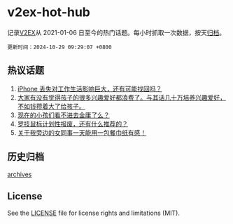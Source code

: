# v2ex-hot-hub

 记录[V2EX](https://www.v2ex.com/)从 2021-01-06 日至今的热门话题。每小时抓取一次数据，按天[归档](archives)。

`更新时间：2024-10-29 09:29:07 +0800`

## 热议话题

1. [iPhone 丢失对工作生活影响巨大，还有可能找回吗？](https://www.v2ex.com/t/1084146)
1. [大家有没有觉得孩子的很多兴趣爱好都浪费了。与其话几十万培养兴趣爱好，不如钱攒着大了给孩子。](https://www.v2ex.com/t/1084248)
1. [现在的小孩们看不进去金庸了么？](https://www.v2ex.com/t/1084381)
1. [罗技鼠标计划性报废，还有什么推荐的？](https://www.v2ex.com/t/1084151)
1. [关于我旁边的女同事一天能用一包餐巾纸有感！](https://www.v2ex.com/t/1084471)

## 历史归档

[archives](archives)

## License

See the [LICENSE](LICENSE) file for license rights and limitations (MIT).
